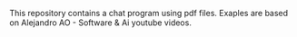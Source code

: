 This repository contains a chat program using pdf files. Exaples are based on Alejandro AO - Software & Ai youtube videos.
